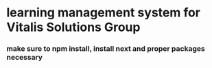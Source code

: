 # learning management system for Vitalis Solutions Group

### make sure to npm install, install next and proper packages necessary
